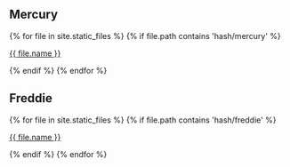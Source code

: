## Mercury

{% for file in site.static_files %}
{% if file.path contains 'hash/mercury' %}

  <a href="{{ site.baseurl }}{{ file.path }}">{{ file.name }}</a><br />

{% endif %}
{% endfor %}

## Freddie

{% for file in site.static_files %}
{% if file.path contains 'hash/freddie' %}

  <a href="{{ site.baseurl }}{{ file.path }}">{{ file.name }}</a><br />

{% endif %}
{% endfor %}
